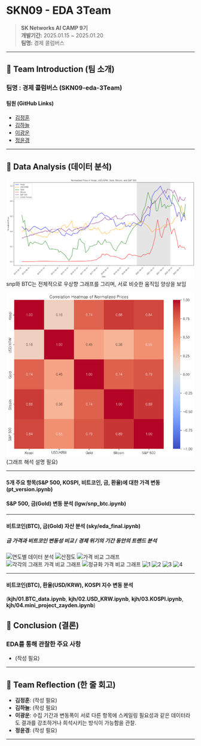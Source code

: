 # SKN09 - EDA 3Team

> **SK Networks AI CAMP 9기**  
> **개발기간:** 2025.01.15 ~ 2025.01.20  
> **팀명:** 경제 콜럼버스  

---

## 📢 Team Introduction (팀 소개)

### 팀명 : **경제 콜럼버스 (SKN09-eda-3Team)**

#### 팀원 (GitHub Links)
- [김정훈](https://github.com/Zayden0815)
- [김하늘](https://github.com/nini12091)
- [이광운](https://github.com/Leegwangwoon)
- [정윤경](https://github.com/kinoble)

---

## 🎯 Data Analysis (데이터 분석)
![5개 항목 차트 (코로나 하이라이트)](./image/image.png)
snp와 BTC는 전체적으로 우상향 그래프를 그리며, 서로 비슷한 움직임 양상을 보임

![5개 항목 히트맵](./image/hitmap.png)
(그래프 해석 설명 필요)

---
#### 5개 주요 항목(S&P 500, KOSPI, 비트코인, 금, 환율)에 대한 가격 변동 (**pt_version.ipynb**)

#### S&P 500, 금(Gold) 변동 분석 (**lgw/snp_btc.ipynb**)

---
#### 비트코인(BTC), 금(Gold) 자산 분석 (**sky/eda_final.ipynb**)
##### 금 가격과 비트코인 변동성 비교 / 경제 위기의 기간 동안의 트랜드 분석
   ![연도별 데이터 분석](https://github.com/user-attachments/assets/30995915-3ca9-41e1-a141-f44d4c60f377)
   ![산점도](https://github.com/user-attachments/assets/b81fc908-d6a2-45ea-bde1-6f4205948173)
   ![가격 비교 그래프](https://github.com/user-attachments/assets/05852f87-5295-4bd8-84b3-9c10568b7571)
   ![각각의 그래프 가격 비교 그래프](https://github.com/user-attachments/assets/b8ecd8b0-7f76-423a-a69c-c8eb95b0867e)
   ![정규화 가격 비교 그래프](https://github.com/user-attachments/assets/87258867-2120-4e70-b955-9858596b7b8a)
   ![1](https://github.com/user-attachments/assets/25248b4c-bb8f-439d-8400-564eab86a4f1)
   ![2](https://github.com/user-attachments/assets/a2affad8-7e8a-4184-b190-959b07af78d2)
   ![3](https://github.com/user-attachments/assets/8e38881d-cd3d-4585-bc75-0ebe87daa5be)
   ![4](https://github.com/user-attachments/assets/05f4463d-6270-481f-a7fc-8f7095f704e8)

---
#### 비트코인(BTC), 환율(USD/KRW), KOSPI 지수 변동 분석
(**kjh/01.BTC_data.ipynb**, **kjh/02.USD_KRW.ipynb**, **kjh/03.KOSPI.ipynb**, **kjh/04.mini_project_zayden.ipynb**)



## 📝 Conclusion (결론)
### EDA를 통해 관찰한 주요 사항
- (작성 필요)

---

## 💬 Team Reflection (한 줄 회고)
- **김정훈**: (작성 필요)
- **김하늘**: (작성 필요)
- **이광운**: 수집 기간과 변동폭이 서로 다른 항목에 스케일링 필요성과 같은 데이터라도 결과를 강조하거나 희석시키는 방식이 가능함을 관찰.
- **정윤경**: (작성 필요)

---

